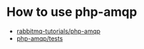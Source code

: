 # How to use php-amqp

- [rabbitmq-tutorials/php-amqp](https://github.com/rabbitmq/rabbitmq-tutorials/tree/master/php-amqp)
- [php-amqp/tests](https://github.com/pdezwart/php-amqp/tree/master/tests)